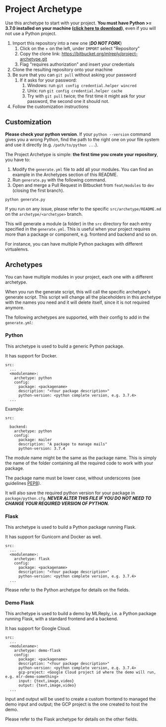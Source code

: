 # Project Archetype

Use this archetype to start with your project. **You must have Python >= 3.7.0 installed on your machine 
([click here to download](https://www.python.org/downloads/release/python-374/))**, even if you will not use a Python project.

1. Import this repository into a new one (***DO NOT FORK***)
    1. Click on the + on the left, under `IMPORT` select "Repository"
    1. Copy the clone link: https://bitbucket.org/mlreply/project-archetype.git
    1. Flag "requires authorization" and insert your credentials
1. Clone the resulting repository onto your machine
1. Be sure that you can `git pull` without asking your password
    1. If it asks for your password:
        1. Windows: run `git config credential.helper wincred`
        1. Unix: run `git config credential.helper cache`
        1. Try with `git pull` twice; the first time it might ask for your password, the second one it should not.
1. Follow the customization instructions


## Customization

**Please check your python version**. If your `python --version` command gives you a wrong Python, find the path to the
right one on your file system and use it directly (e.g. `/path/to/python ...`).

The Project Archetype is simple: **the first time you create your repository**, you have to:

1. Modify the `generate.yml` file to add all your modules. You can find an example in the Archetypes section of this README.
1. Run `generate.py` with the following command. 
1. Open and merge a Pull Request in Bitbucket from `feat/modules` to `dev` (closing the first branch).

```
python generate.py
```

If you run on any issue, please refer to the specific `src/archetype/README.md` on the `archetype/<archetype>` branch. 

This will generate a module (a folder) in the `src` directory for each entry specified in the `generate.yml`. 
This is useful when your project requires more than a package or component, e.g. frontend and backend and so on.

For instance, you can have multiple Python packages with different virtualenvs.



## Archetypes

You can have multiple modules in your project, each one with a different archetype. 

When you run the generate script, this will call the specific archetype's generate script. This script will change all the placeholders in this archetype with the names you need and it will delete itself, since
it is not required anymore.

The following archetypes are supported, with their config to add in the `generate.yml`:

### Python

This archetype is used to build a generic Python package.

It has support for Docker.

```
src:
  ...
  <modulename>:
    archetype: python
    config:
      package: <packagename>
      description: "<Your package description>"
      python-version: <python complete version, e.g. 3.7.4>
  ...
```

Example:

```
src:

  backend:
    archetype: python
    config:
      package: mailer
      description: "A package to manage mails"
      python-version: 3.7.4

```

The module name might be the same as the package name. This is simply the name of the folder containing all the required code to work with your package.

The package name must be lower case, without underscores 
(see guidelines [PEP8](https://www.python.org/dev/peps/pep-0008/#package-and-module-names)).

It will also save the required python version for your package in `package/python.cfg`. ***NEVER 
ALTER THIS FILE IF YOU DO NOT NEED TO CHANGE YOUR REQUIRED VERSION OF PYTHON.***


### Flask

This archetype is used to build a Python package running Flask.

It has support for Gunicorn and Docker as well.

```
src:
  ...
  <modulename>:
    archetype: flask
    config:
      package: <packagename>
      description: "<Your package description>"
      python-version: <python complete version, e.g. 3.7.4>
  ...
```

Please refer to the Python archetype for details on the fields.


### Demo Flask

This archetype is used to build a demo by MLReply, i.e. a Python package running Flask, with a standard frontend and a backend.

It has support for Google Cloud.

```
src:
  ...
  <modulename>:
    archetype: demo-flask
    config:
      package: <packagename>
      description: "<Your package description>"
      python-version: <python complete version, e.g. 3.7.4>
      gcp-project: <Google Cloud project id where the demo will run, e.g. mlr-demo-something>
      input: {text,image,video}
      output: {text,image,video} 
  ...
```

Input and output will be used to create a custom frontend to managed the demo input and output; the GCP project is the one created to host the demo.

Please refer to the Flask archetype for details on the other fields.
